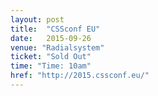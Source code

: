 ```yaml
---
layout: post
title:  "CSSconf EU"
date:   2015-09-26
venue: "Radialsystem"
ticket: "Sold Out"
time: "Time: 10am"
href: "http://2015.cssconf.eu/"
---
```

<!-- fill in the URL of your event host page if you haven't enough information for a detail page, so the event link won't point on the detail page at all -->
